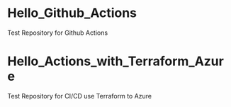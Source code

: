 
# Hello_Github_Actions  
Test Repository for Github Actions

# Hello_Actions_with_Terraform_Azure
Test Repository for CI/CD use Terraform to Azure